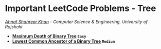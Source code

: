 # Important LeetCode Problems - Tree
*[Ahnaf Shahrear Khan](https://github.com/ahnafshahrear) - Computer Science & Engineering, University of Rajshahi*

- **[Maximum Depth of Binary Tree](https://leetcode.com/problems/maximum-depth-of-binary-tree/description/) `Easy`**
- **[Lowest Common Ancestor of a Binary Tree](https://leetcode.com/problems/lowest-common-ancestor-of-a-binary-tree/description/) `Medium`**
